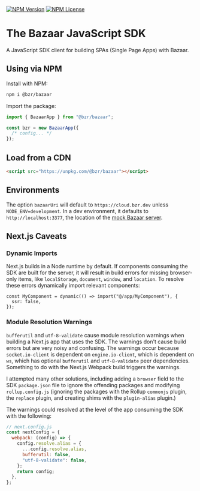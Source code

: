 [![NPM Version](https://img.shields.io/npm/v/bzr/bazaar-js.svg?style=flat)]()
[![NPM License](https://img.shields.io/npm/l/all-contributors.svg?style=flat)](https://github.com/bzr-sys/bazaar-js/blob/master/LICENSE)

# The Bazaar JavaScript SDK

A JavaScript SDK client for building SPAs (Single Page Apps) with Bazaar.

## Using via NPM

Install with NPM:

```bash
npm i @bzr/bazaar
```

Import the package:

```js
import { BazaarApp } from "@bzr/bazaar";

const bzr = new BazaarApp({
  /* config... */
});
```

## Load from a CDN

```html
<script src="https://unpkg.com/@bzr/bazaar"></script>
```

## Environments

The option `bazaarUri` will default to `https://cloud.bzr.dev` unless `NODE_ENV=development`. In a dev environment, it defaults to `http://localhost:3377`, the location of the [mock Bazaar server](https://www.npmjs.com/package/@bzr/bazaar-mock).

## Next.js Caveats

### Dynamic Imports

Next.js builds in a Node runtime by default. If components consuming the SDK are built for the server, it will result in build errors for missing browser-only items, like `localStorage`, `document`, `window`, and `location`. To resolve these errors dynamically import relevant components:

```tsx
const MyComponent = dynamic(() => import("@/app/MyComponent"), {
  ssr: false,
});
```

### Module Resolution Warnings

`bufferutil` and `utf-8-validate` cause module resolution warnings when building a Next.js app that uses the SDK. The warnings don't cause build errors but are very noisy and confusing. The warnings occur because `socket.io-client` is dependent on `engine.io-client`, which is dependent on `ws`, which has optional `bufferutil` and `utf-8-validate` peer dependencies. Something to do with the Next.js Webpack build triggers the warnings.

I attempted many other solutions, including adding a `browser` field to the SDK `package.json` file to ignore the offending packages and modifying `rollup.config.js` (ignoring the packages with the Rollup `commonjs` plugin, the `replace` plugin, and creating shims with the `plugin-alias` plugin.)

The warnings could resolved at the level of the app consuming the SDK with the following:

```js
// next.config.js
const nextConfig = {
  webpack: (config) => {
    config.resolve.alias = {
      ...config.resolve.alias,
      bufferutil: false,
      "utf-8-validate": false,
    };
    return config;
  },
};
```
